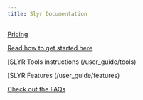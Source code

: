 ```yaml
---
title: Slyr Documentation
---
```

[Pricing](/user_guide/pricing)

[Read how to get started here](/user_guide/install_slyr)

[SLYR Tools instructions (/user_guide/tools)

[SLYR Features (/user_guide/features)

[Check out the FAQs](/user_guide/faq)


